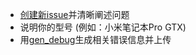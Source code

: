 - [创建新issue](https://github.com/daliansky/XiaoMi-Pro/issues/new)并清晰阐述问题
- 说明你的型号 (例如：小米笔记本Pro GTX)
- 用[gen_debug](https://www.tonymacx86.com/threads/tool-generate-proper-problem-reporting-files.235953)生成相关错误信息并上传